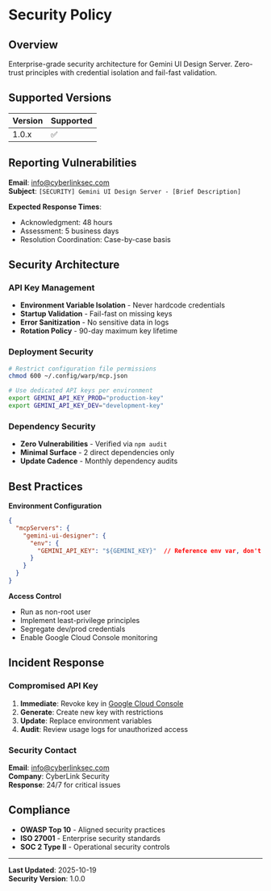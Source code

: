 # Security Policy

## Overview

Enterprise-grade security architecture for Gemini UI Design Server. Zero-trust principles with credential isolation and fail-fast validation.

## Supported Versions

| Version | Supported |
|---------|-----------|
| 1.0.x   | ✅        |

## Reporting Vulnerabilities

**Email**: info@cyberlinksec.com  
**Subject**: `[SECURITY] Gemini UI Design Server - [Brief Description]`

**Expected Response Times**:
- Acknowledgment: 48 hours
- Assessment: 5 business days
- Resolution Coordination: Case-by-case basis

## Security Architecture

### API Key Management
- **Environment Variable Isolation** - Never hardcode credentials
- **Startup Validation** - Fail-fast on missing keys
- **Error Sanitization** - No sensitive data in logs
- **Rotation Policy** - 90-day maximum key lifetime

### Deployment Security
```bash
# Restrict configuration file permissions
chmod 600 ~/.config/warp/mcp.json

# Use dedicated API keys per environment
export GEMINI_API_KEY_PROD="production-key"
export GEMINI_API_KEY_DEV="development-key"
```

### Dependency Security
- **Zero Vulnerabilities** - Verified via `npm audit`
- **Minimal Surface** - 2 direct dependencies only
- **Update Cadence** - Monthly dependency audits

## Best Practices

**Environment Configuration**
```json
{
  "mcpServers": {
    "gemini-ui-designer": {
      "env": {
        "GEMINI_API_KEY": "${GEMINI_KEY}"  // Reference env var, don't hardcode
      }
    }
  }
}
```

**Access Control**
- Run as non-root user
- Implement least-privilege principles
- Segregate dev/prod credentials
- Enable Google Cloud Console monitoring

## Incident Response

### Compromised API Key
1. **Immediate**: Revoke key in [Google Cloud Console](https://console.cloud.google.com/)
2. **Generate**: Create new key with restrictions
3. **Update**: Replace environment variables
4. **Audit**: Review usage logs for unauthorized access

### Security Contact
**Email**: info@cyberlinksec.com  
**Company**: CyberLink Security  
**Response**: 24/7 for critical issues

## Compliance

- **OWASP Top 10** - Aligned security practices
- **ISO 27001** - Enterprise security standards
- **SOC 2 Type II** - Operational security controls

---

**Last Updated**: 2025-10-19  
**Security Version**: 1.0.0
